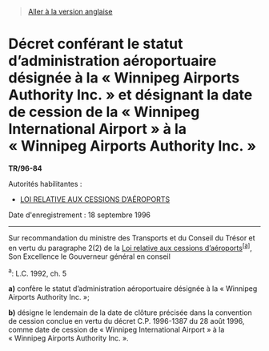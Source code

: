 > [Aller à la version anglaise](/en/Regulations/Statutory%20Instruments/96/84.md)

# Décret conférant le statut d’administration aéroportuaire désignée à la « Winnipeg Airports Authority Inc. » et désignant la date de cession de la « Winnipeg International Airport » à la « Winnipeg Airports Authority Inc. »

**TR/96-84**

Autorités habilitantes : 
- [LOI RELATIVE AUX CESSIONS D’AÉROPORTS](/fr/Lois/Lois%20du%20Canada/1992/ch.%205.md)

Date d'enregistrement : 18 septembre 1996

----------

Sur recommandation du ministre des Transports et du Conseil du Trésor et en vertu du paragraphe 2(2) de la [Loi relative aux cessions d’aéroports](/fr/Lois/Lois%20du%20Canada/1992/ch.%205.md)<sup><a href='#footnotea_f'>[a]</a></sup>, Son Excellence le Gouverneur général en conseil

<a name='footnotea_f'><sup>a</sup></a>: L.C. 1992, ch. 5<br />

**a)** confère le statut d’administration aéroportuaire désignée à la « Winnipeg Airports Authority Inc. »;

**b)** désigne le lendemain de la date de clôture précisée dans la convention de cession conclue en vertu du décret C.P. 1996-1387 du 28 août 1996, comme date de cession de « Winnipeg International Airport » à la « Winnipeg Airports Authority Inc. ».


